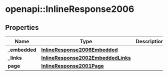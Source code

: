 # openapi::InlineResponse2006

## Properties
Name | Type | Description | Notes
------------ | ------------- | ------------- | -------------
**_embedded** | [**InlineResponse2006Embedded**](inline_response_200_6__embedded.md) |  | [optional] 
**_links** | [**InlineResponse2002EmbeddedLinks**](inline_response_200_2__embedded__links.md) |  | 
**page** | [**InlineResponse2001Page**](inline_response_200_1_page.md) |  | 


